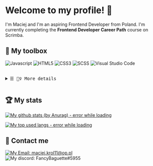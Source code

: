 # Welcome to my profile! 👋

I'm Maciej and I'm an aspiring Frontend Developer from Poland. I'm currently completing the **Frontend Developer Career Path** course on Scrimba. 

## 🧰 My toolbox
  ![Javascript](https://img.shields.io/badge/JAVASCRIPT-b8a728?style=for-the-badge&logo=javascript)
  ![HTML5](https://img.shields.io/badge/HTML-orange?style=for-the-badge&logo=html5)
  ![CSS3](https://img.shields.io/badge/CSS-blue?style=for-the-badge&logo=css3)
  ![SCSS](https://img.shields.io/badge/SCSS-purple?style=for-the-badge&logo=sass)
  ![Visual Studio Code](https://img.shields.io/badge/Visual_Studio_Code-18459e?style=for-the-badge&logo=visualstudiocode)
<!--   <img src="https://img.shields.io/badge/FRAMEWORK-React-4E944F?style=for-the-badge&logo=react">
  <img src="https://img.shields.io/badge/FRAMEWORK-Vue-4E944F?style=for-the-badge&logo=vuedotjs"> -->
<br>

<details>
  <summary>
    <samp>&#9776; 🕵️‍♀️ More details</samp>
  </summary>
  
  ## 💻 Workspace specs
  ![Ryzen 3 3200G Processor](https://img.shields.io/badge/RYZEN_3_3200G-red?style=for-the-badge&logo=amd)
  ![MSI Radeon RX570 4GB Graphics card](https://img.shields.io/badge/MSI_RX570_4GB-darkred?style=for-the-badge&logo=msi)
  ![Corsair Vengeance 16GB 3000MHz RAM](https://img.shields.io/badge/VENGEANCE_16GB_3000MHz-d49d1e?style=for-the-badge&logo=corsair)
  ![Windows 10 Operating system](https://img.shields.io/badge/Windows_10-blue?style=for-the-badge&logo=windows)
  ![Firefox Browser](https://img.shields.io/badge/Firefox_106.0.2-382687?style=for-the-badge&logo=firefox)

  <!-- ## 🙍‍♂️ Visitor count
  ![:FancyBaguette](https://count.getloli.com/get/@FancyBaguette?theme=rule34)<br>
  *Counted since Oct 31 2022*
  
  ![bruh](https://i.gifer.com/origin/2e/2ec8bf2dd59decfc3e3911c478a1e960_w200.gif) -->
  
</details>
<br>

## 🏆 My stats

[![My github stats (by Anurag) - error while loading](https://github-readme-stats.vercel.app/api?username=FancyBaguette&show_icons=true&hide_title=true&theme=react&border_color=434554)](https://github.com/anuraghazra/github-readme-stats)

[![My top used langs - error while loading](https://github-readme-stats.vercel.app/api/top-langs/?username=FancyBaguette&layout=compact&theme=react&border_color=434554)](https://github.com/anuraghazra/github-readme-stats)

## 📧 Contact me
[![My Email: maciej.krol11@op.pl](https://img.shields.io/badge/Send_me_an_Email-2e1e00?style=for-the-badge&logo=gmail)](mailto:maciej.krol11@op.pl)<br>
![My discord: FancyBaguette#5955](https://discord.c99.nl/widget/theme-3/275353623884464129.png)
